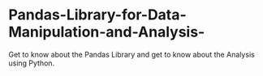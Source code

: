 # Pandas-Library-for-Data-Manipulation-and-Analysis-
Get to know about the Pandas Library and get to know about the Analysis using Python.
